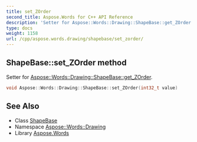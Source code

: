```yaml
---
title: set_ZOrder
second_title: Aspose.Words for C++ API Reference
description: 'Setter for Aspose::Words::Drawing::ShapeBase::get_ZOrder.'
type: docs
weight: 1158
url: /cpp/aspose.words.drawing/shapebase/set_zorder/
---
```

## ShapeBase::set_ZOrder method


Setter for [Aspose::Words::Drawing::ShapeBase::get_ZOrder](../get_zorder/).

```cpp
void Aspose::Words::Drawing::ShapeBase::set_ZOrder(int32_t value)
```

## See Also

* Class [ShapeBase](../)
* Namespace [Aspose::Words::Drawing](../../)
* Library [Aspose.Words](../../../)
